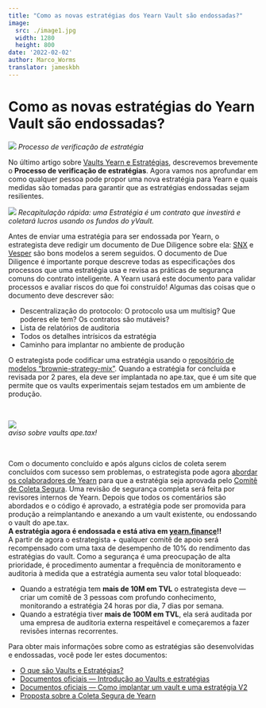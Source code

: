 ```yaml
---
title: "Como as novas estratégias dos Yearn Vault são endossadas?"
image:
  src: ./image1.jpg
  width: 1280
  height: 800
date: '2022-02-02'
author: Marco_Worms
translator: jameskbh
---
```


# Como as novas estratégias do Yearn Vault são endossadas?


![](./image1.jpg?w=900&h=478)
*Processo de verificação de estratégia*
</br>

No último artigo sobre [Vaults Yearn e Estratégias](https://medium.com/iearn/yearn-finance-explained-what-are-vaults-and-strategies-96970560432), descrevemos brevemente o **Processo de verificação de estratégias**. Agora vamos nos aprofundar em como qualquer pessoa pode propor uma nova estratégia para Yearn e quais medidas são tomadas para garantir que as estratégias endossadas sejam resilientes.

![](./image2.jpg?w=900&h=478)
*Recapitulação rápida: uma Estratégia é um contrato que investirá e coletará lucros usando os fundos do yVault.*
</br>


Antes de enviar uma estratégia para ser endossada por Yearn, o estrategista deve redigir um documento de Due Diligence sobre ela: [SNX](https://hackmd.io/0w1RZh7DSc27A9EyzlHbJQ?view) e [Vesper](https://hackmd.io/@Ap_76vwNTg-vxJxbiaLMMQ/SkXEzic7O) são bons modelos a serem seguidos. O documento de Due Diligence é importante porque descreve todas as especificações dos processos que uma estratégia usa e revisa as práticas de segurança comuns do contrato inteligente. A Yearn usará este documento para validar processos e avaliar riscos do que foi construído!
Algumas das coisas que o documento deve descrever são:

* Descentralização do protocolo: O protocolo usa um multisig? Que poderes ele tem? Os contratos são mutáveis?
* Lista de relatórios de auditoria
* Todos os detalhes intrísicos da estratégia
* Caminho para implantar no ambiente de produção

O estrategista pode codificar uma estratégia usando o [repositório de modelos “brownie-strategy-mix”](https://github.com/yearn/brownie-strategy-mix). Quando a estratégia for concluída e revisada por 2 pares, ela deve ser implantada no ape.tax, que é um site que permite que os vaults experimentais sejam testados em um ambiente de produção.

</br>

![](./image3.jpg?w=900&h=478)</br>
*aviso sobre vaults ape.tax!*
</br>

</br>

Com o documento concluído e após alguns ciclos de coleta serem concluídos com sucesso sem problemas, o estrategista pode agora [abordar os colaboradores de Yearn](https://docs.yearn.finance/developers/v2/DEPLOYMENT#deploying-a-new-strategy ) para que a estratégia seja aprovada pelo [Comitê de Coleta Segura](https://gov.yearn.finance/t/introducing-yearn-safe-farming-committee/10533). Uma revisão de segurança completa será feita por revisores internos de Yearn.
Depois que todos os comentários são abordados e o código é aprovado, a estratégia pode ser promovida para produção a reimplantando e anexando a um vault existente, ou endossando o vault do ape.tax.
</br>
**A estratégia agora é endossada e está ativa em [yearn.finance](https://yearn.finance/)!!**
</br>
A partir de agora o estrategista + qualquer comitê de apoio será recompensado com uma taxa de desempenho de 10% do rendimento das estratégias do vault. Como a segurança é uma preocupação de alta prioridade, é procedimento aumentar a frequência de monitoramento e auditoria à medida que a estratégia aumenta seu valor total bloqueado:

* Quando a estratégia tem **mais de 10M em TVL** o estrategista deve — criar um comitê de 3 pessoas com profundo conhecimento, monitorando a estratégia 24 horas por dia, 7 dias por semana.
* Quando a estratégia tiver **mais de 100M em TVL**, ela será auditada por uma empresa de auditoria externa respeitável e começaremos a fazer revisões internas recorrentes.

Para obter mais informações sobre como as estratégias são desenvolvidas e endossadas, você pode ler estes documentos:
* [O que são Vaults e Estratégias?](https://medium.com/iearn/yearn-finance-explained-what-are-vaults-and-strategies-96970560432)
* [Documentos oficiais — Introdução ao Vaults e estratégias](https://docs.yearn.finance/developers/v2/getting-started)
* [Documentos oficiais — Como implantar um vault e uma estratégia V2](https://docs.yearn.finance/developers/v2/DEPLOYMENT)
* [Proposta sobre a Coleta Segura de Yearn](https://gov.yearn.finance/t/introducing-yearn-safe-farming-committee/10533)

